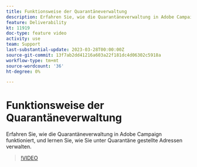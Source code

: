 ```yaml
---
title: Funktionsweise der Quarantäneverwaltung
description: Erfahren Sie, wie die Quarantäneverwaltung in Adobe Campaign funktioniert, und lernen Sie, wie Sie unter Quarantäne gestellte Adressen verwalten.
feature: Deliverability
kt: 11919
doc-type: feature video
activity: use
team: Support
last-substantial-update: 2023-03-28T00:00:00Z
source-git-commit: 13f7ab2dd41216a603a22f181dc4d06302c5918a
workflow-type: tm+mt
source-wordcount: '36'
ht-degree: 0%

---
```



# Funktionsweise der Quarantäneverwaltung

Erfahren Sie, wie die Quarantäneverwaltung in Adobe Campaign funktioniert, und lernen Sie, wie Sie unter Quarantäne gestellte Adressen verwalten.

>[!VIDEO](https://video.tv.adobe.com/v/3415818?quality=12&learn=on)
